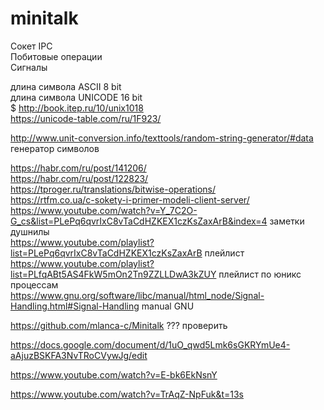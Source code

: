 # minitalk
Сокет IPC  
Побитовые операции  
Сигналы  
  
длина символа ASCII 8 bit  
длина символа UNICODE 16 bit  
$ http://book.itep.ru/10/unix1018  
https://unicode-table.com/ru/1F923/  

http://www.unit-conversion.info/texttools/random-string-generator/#data генератор символов

https://habr.com/ru/post/141206/  
https://habr.com/ru/post/122823/  
https://tproger.ru/translations/bitwise-operations/  
https://rtfm.co.ua/c-sokety-i-primer-modeli-client-server/  
https://www.youtube.com/watch?v=Y_7C2O-G_cs&list=PLePq6qvrIxC8vTaCdHZKEX1czKsZaxArB&index=4 заметки душнилы  
https://www.youtube.com/playlist?list=PLePq6qvrIxC8vTaCdHZKEX1czKsZaxArB плейлист  
https://www.youtube.com/playlist?list=PLfqABt5AS4FkW5mOn2Tn9ZZLLDwA3kZUY  плейлист по юникс процессам  
https://www.gnu.org/software/libc/manual/html_node/Signal-Handling.html#Signal-Handling manual GNU  
  
https://github.com/mlanca-c/Minitalk  ??? проверить
  
https://docs.google.com/document/d/1uO_qwd5Lmk6sGKRYmUe4-aAjuzBSKFA3NvTRoCVywJg/edit  
  
https://www.youtube.com/watch?v=E-bk6EkNsnY  

https://www.youtube.com/watch?v=TrAqZ-NpFuk&t=13s  
